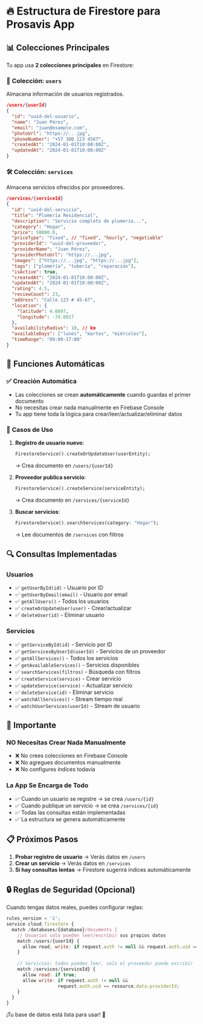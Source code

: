 # 🔥 Estructura de Firestore para Prosavis App

## 📊 **Colecciones Principales**

Tu app usa **2 colecciones principales** en Firestore:

### 👥 **Colección: `users`**
Almacena información de usuarios registrados.

```json
/users/{userId}
{
  "id": "uuid-del-usuario",
  "name": "Juan Pérez",
  "email": "juan@example.com", 
  "photoUrl": "https://...jpg",
  "phoneNumber": "+57 300 123 4567",
  "createdAt": "2024-01-01T10:00:00Z",
  "updatedAt": "2024-01-01T10:00:00Z"
}
```

### 🛠️ **Colección: `services`**
Almacena servicios ofrecidos por proveedores.

```json
/services/{serviceId}
{
  "id": "uuid-del-servicio",
  "title": "Plomería Residencial",
  "description": "Servicio completo de plomería...",
  "category": "Hogar",
  "price": 50000.0,
  "priceType": "fixed", // "fixed", "hourly", "negotiable"
  "providerId": "uuid-del-proveedor",
  "providerName": "Juan Pérez",
  "providerPhotoUrl": "https://...jpg",
  "images": ["https://...jpg", "https://...jpg"],
  "tags": ["plomería", "tubería", "reparación"],
  "isActive": true,
  "createdAt": "2024-01-01T10:00:00Z",
  "updatedAt": "2024-01-01T10:00:00Z",
  "rating": 4.5,
  "reviewCount": 23,
  "address": "Calle 123 # 45-67",
  "location": {
    "latitude": 4.6097,
    "longitude": -74.0817
  },
  "availabilityRadius": 10, // km
  "availableDays": ["lunes", "martes", "miércoles"],
  "timeRange": "09:00-17:00"
}
```

## 🔧 **Funciones Automáticas**

### ✅ **Creación Automática**
- Las colecciones se crean **automáticamente** cuando guardas el primer documento
- No necesitas crear nada manualmente en Firebase Console
- Tu app tiene toda la lógica para crear/leer/actualizar/eliminar datos

### 📱 **Casos de Uso**

1. **Registro de usuario nuevo**:
   ```dart
   FirestoreService().createOrUpdateUser(userEntity);
   ```
   → Crea documento en `/users/{userId}`

2. **Proveedor publica servicio**:
   ```dart
   FirestoreService().createService(serviceEntity);
   ```
   → Crea documento en `/services/{serviceId}`

3. **Buscar servicios**:
   ```dart
   FirestoreService().searchServices(category: "Hogar");
   ```
   → Lee documentos de `/services` con filtros

## 🔍 **Consultas Implementadas**

### **Usuarios**
- ✅ `getUserById(id)` - Usuario por ID
- ✅ `getUserByEmail(email)` - Usuario por email
- ✅ `getAllUsers()` - Todos los usuarios
- ✅ `createOrUpdateUser(user)` - Crear/actualizar
- ✅ `deleteUser(id)` - Eliminar usuario

### **Servicios**
- ✅ `getServiceById(id)` - Servicio por ID
- ✅ `getServicesByUserId(userId)` - Servicios de un proveedor
- ✅ `getAllServices()` - Todos los servicios
- ✅ `getAvailableServices()` - Servicios disponibles
- ✅ `searchServices(filtros)` - Búsqueda con filtros
- ✅ `createService(service)` - Crear servicio
- ✅ `updateService(service)` - Actualizar servicio
- ✅ `deleteService(id)` - Eliminar servicio
- ✅ `watchAllServices()` - Stream tiempo real
- ✅ `watchUserServices(userId)` - Stream de usuario

## 🚨 **Importante**

### **NO Necesitas Crear Nada Manualmente**
- ❌ No crees colecciones en Firebase Console
- ❌ No agregues documentos manualmente
- ❌ No configures índices todavía

### **La App Se Encarga de Todo**
- ✅ Cuando un usuario se registre → se crea `/users/{id}`
- ✅ Cuando publique un servicio → se crea `/services/{id}`
- ✅ Todas las consultas están implementadas
- ✅ La estructura se genera automáticamente

## 📋 **Próximos Pasos**

1. **Probar registro de usuario** → Verás datos en `/users`
2. **Crear un servicio** → Verás datos en `/services`
3. **Si hay consultas lentas** → Firestore sugerirá índices automáticamente

## 🔒 **Reglas de Seguridad (Opcional)**

Cuando tengas datos reales, puedes configurar reglas:

```javascript
rules_version = '2';
service cloud.firestore {
  match /databases/{database}/documents {
    // Usuarios solo pueden leer/escribir sus propios datos
    match /users/{userId} {
      allow read, write: if request.auth != null && request.auth.uid == userId;
    }
    
    // Servicios: todos pueden leer, solo el proveedor puede escribir
    match /services/{serviceId} {
      allow read: if true;
      allow write: if request.auth != null && 
                   request.auth.uid == resource.data.providerId;
    }
  }
}
```

¡Tu base de datos está lista para usar! 🚀